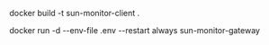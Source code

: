 docker build -t sun-monitor-client .

docker run -d --env-file .env --restart always sun-monitor-gateway
